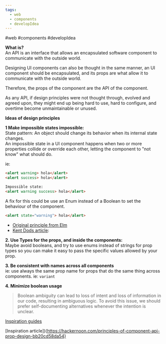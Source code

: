 ```yaml
---
tags:
  - web
  - components
  - developIdea
---
```

#web #components #developIdea

**What is?**  
An API is an interface that allows an encapsulated software component to communicate with the outside world. 

Designing UI components can also be thought in the same manner, an UI component should be encapsulated, and its props are what allow it to communicate with the outside world.

Therefore, the props of the component are the API of the component.

As any API, if design principles were not thought through, evolved and agreed upon, they might end up being hard to use, hard to configure, and overtime become unmaintainable or unused.


**Ideas of design principles**

**1 Make impossible states impossible:**  
State pattern: An object should change its behavior when its internal state changes.  
An impossible state in a UI component happens when two or more properties collide or override each other, letting the component to "not know" what should do.

ie: 
```html
<alert warning> hola</alert>
<alert success> hola</alert>

Impossible state:
<alert warning success> hola</alert>

```

A fix for this could be use an Enum instead of a Boolean to set the behaviour of the component.
```html
<alert state="warning"> hola</alert>
```


* [Original principle from Elm](https://sporto.github.io/elm-patterns/basic/impossible-states.html)
* [Kent Dods article](https://kentcdodds.com/blog/make-impossible-states-impossible):  


**2. Use Types for the props, and inside the components:**  
Maybe avoid booleans, and try to use enums instead of strings for prop types so you can make it easy to pass the specific values allowed by your prop.


**3. Be consistent with names across all components**  
ie: use always the same prop name for props that do the same thing across components. ie: `variant`

**4. Minimize boolean usage**
> Boolean ambiguity can lead to loss of intent and loss of information in our code, resulting in ambiguous logic. To avoid this issue, we should prefer self-documenting alternatives whenever the intention is unclear.




[Inspiration guides](https://sporto.github.io/elm-patterns/basic/type-blindness.html)

[Inspiration article])(<https://hackernoon.com/principles-of-component-api-prop-design-bb20cd58da54)>